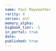 ```yaml
---
name: Paul Mayweather
rarity: 4
series: ent
memory_alpha:
bigbook_tier: -1
in_portal: true
date:
published: true
---
```



